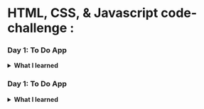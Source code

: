 # HTML, CSS, & Javascript code-challenge :

### Day 1: To Do App

<details>
  <summary><b>What I learned</b></summary>
  
  - **Basic DOM manipulation**
    - createElement
    - removeChild
    - appendChild
  - **Using Forms**
    - When a form is submitted, the page will re-render. To stop this from happening, call `event.preventDefault()` in the event handler.
  
</details>


### Day 1: To Do App

<details>
  <summary><b>What I learned</b></summary>
  
  - **fetching Open Weather API**
    - [APIDOC]("https://openweathermap.org/current")
  - **Geolocation API**
    -   ```
        navigator.geolocation.getCurrentPosition((position) => {
        let lat = position.coords.latitude;
        let lon = position.coords.longitude;
        })
        ```
  
</details>
